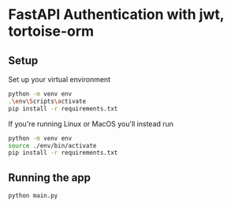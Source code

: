 # FastAPI Authentication with jwt, tortoise-orm

## Setup
Set up your virtual environment
```bash
python -m venv env
.\env\Scripts\activate
pip install -r requirements.txt
```
If you're running Linux or MacOS you'll instead run
```bash
python -m venv env
source ./env/bin/activate
pip install -r requirements.txt
```

## Running the app
`python main.py`